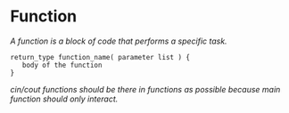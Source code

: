 # Function
*A function is a block of code that performs a specific task.*

~~~
return_type function_name( parameter list ) {
   body of the function
}
~~~
*cin/cout functions should be there in functions as possible because main function should only interact.*
